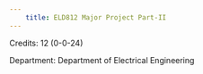 ```yaml
---
    title: ELD812 Major Project Part-II
---
```

Credits: 12 (0-0-24)

Department: Department of Electrical Engineering

